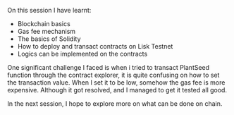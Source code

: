 On this session I have learnt:

* Blockchain basics
* Gas fee mechanism
* The basics of Solidity
* How to deploy and transact contracts on Lisk Testnet
* Logics can be implemented on the contracts



One significant challenge I faced is when i tried to transact PlantSeed function through the contract explorer, it is quite confusing on how to set the transaction value. When I set it to be low, somehow the gas fee is more expensive. Although it got resolved, and I managed to get it tested all good.



In the next session, I hope to explore more on what can be done on chain.

